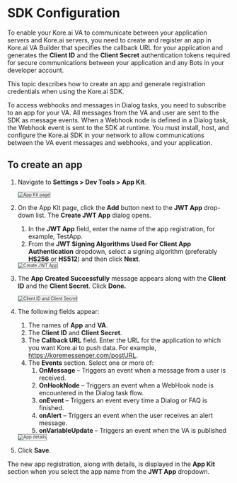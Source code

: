 # SDK Configuration

To enable your Kore.ai VA to communicate between your application servers and Kore.ai servers, you need to create and register an app in Kore.ai VA Builder that specifies the callback URL for your application and generates the **Client ID** and the **Client Secret** authentication tokens required for secure communications between your application and any Bots in your developer account.

This topic describes how to create an app and generate registration credentials when using the Kore.ai SDK.

To access webhooks and messages in Dialog tasks, you need to subscribe to an app for your VA. All messages from the VA and user are sent to the SDK as message events. When a Webhook node is defined in a Dialog task, the Webhook event is sent to the SDK at runtime. You must install, host, and configure the Kore.ai SDK in your network to allow communications between the VA event messages and webhooks, and your application.


## To create an app



1. Navigate to **Settings > Dev Tools > App Kit**.

    <img src="../images/sdk-config-img1-app-kit-page.png" alt="App Kit page" title="App Kit page" style="border:1px solid gray;zoom:70%;">

2. On the App Kit page, click the **Add** button next to the **JWT App** drop-down list. The **Create JWT App** dialog opens.
    1. In the **JWT App** field, enter the name of the app registration, for example, TestApp.
    2. From the **JWT Signing Algorithms Used For Client App Authentication** dropdown, select a signing algorithm (preferably **HS256** or **HS512**) and then click **Next**.
    
    <img src="../images/sdk-config-img2-create-jwt-app.png" alt="Create JWT App" title="Create JWT App" style="border:1px solid gray;zoom:70%;">

3. The **App Created Successfully** message appears along with the **Client ID** and the **Client Secret**. Click **Done.**

    <img src="../images/sdk-config-img3-jwt-app-client-id-secret.png" alt="Client ID and Client Secret" title="Client ID and Client Secret" style="border:1px solid gray;zoom:70%;">

4. The following fields appear:
    1. The names of **App** and **VA**.
    2. The **Client ID** and **Client Secret**.
    3. The **Callback URL** field. Enter the URL for the application to which you want Kore.ai to push data. For example,  https://koremessenger.com/postURL.
    4. The **Events** section. Select one or more of:
        1. **OnMessage** – Triggers an event when a message from a user is received.
        2. **OnHookNode** – Triggers an event when a WebHook node is encountered in the Dialog task flow.
        3. **onEvent** – Triggers an event every time a Dialog or FAQ is finished.
        4. **onAlert** – Triggers an event when the user receives an alert message.
        5. **onVariableUpdate** – Triggers an event when the VA is published

    <img src="../images/sdk-config-img4-jwt-app-fields.png" alt="App details" title="App details" style="border:1px solid gray;zoom:70%;">

5. Click **Save**.

The new app registration, along with details, is displayed in the **App Kit** section when you select the app name from the **JWT App** dropdown.